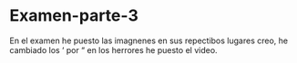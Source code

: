 # Examen-parte-3
En el examen he puesto las imagnenes en sus repectibos lugares creo, he cambiado los ‘ por “ en los herrores he puesto el video.
